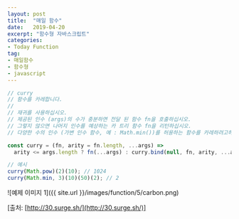 ```yaml
---
layout: post
title:  "매일 함수"
date:   2019-04-20
excerpt: "함수형 자바스크립트"
categories:
- Today Function
tag:
- 매일함수
- 함수형
- javascript
---
```


```javascript
// curry
// 함수를 카레합니다.
// 
// 재귀를 사용하십시오.
// 제공된 인수 (args)의 수가 충분하면 전달 된 함수 fn을 호출하십시오.
// 그렇지 않으면 나머지 인수를 예상하는 카 트리 함수 fn을 리턴하십시오.
// 다양한 수의 인수 (가변 인수 함수, 예 : Math.min())를 허용하는 함수를 카레하려고하는 경우 선택적으로 인수의 수를 두 번째 매개 변수 arity로 전달할 수 있습니다.

const curry = (fn, arity = fn.length, ...args) =>
  arity <= args.length ? fn(...args) : curry.bind(null, fn, arity, ...args);

// 예시
curry(Math.pow)(2)(10); // 1024
curry(Math.min, 3)(10)(50)(2); // 2
```

![예제 이미지 1]({{ site.url }}/images/function/5/carbon.png)

[출처: [http://30.surge.sh/](http://30.surge.sh/)]
